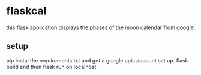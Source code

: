 # flaskcal
this flask application displays the phases of the moon calendar from google.

## setup
pip instal the requirements.txt and get a google apis account set up. flask build and then flask run on localhost.
